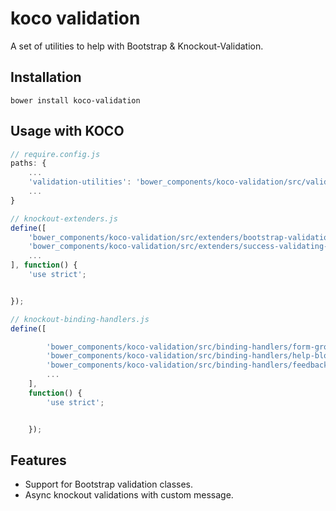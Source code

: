 # koco validation

A set of utilities to help with Bootstrap & Knockout-Validation.

## Installation

    bower install koco-validation

## Usage with KOCO

```javascript
// require.config.js
paths: {
	...
	'validation-utilities': 'bower_components/koco-validation/src/validation-utilities'
	...
}
```

```javascript
// knockout-extenders.js
define([
    'bower_components/koco-validation/src/extenders/bootstrap-validation-extender',
    'bower_components/koco-validation/src/extenders/success-validating-message-extender',
    ...
], function() {
    'use strict';


});
```

```javascript
// knockout-binding-handlers.js
define([

        'bower_components/koco-validation/src/binding-handlers/form-group-validation-css-class-binding-handler',
        'bower_components/koco-validation/src/binding-handlers/help-block-validation-message-binding-handler',
        'bower_components/koco-validation/src/binding-handlers/feedback-validation-css-class-binding-handler',
        ...
    ],
    function() {
        'use strict';


    });

```

## Features

- Support for Bootstrap validation classes.
- Async knockout validations with custom message.